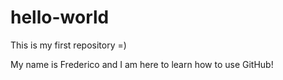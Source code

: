 # hello-world
This is my first repository =)

My name is Frederico and I am here to learn how to use GitHub!
